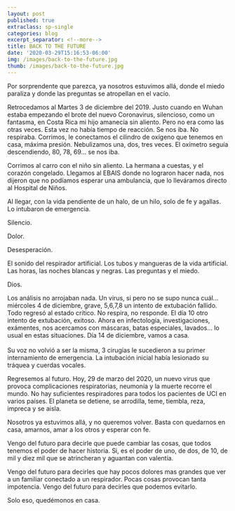 ```yaml
---
layout: post
published: true
extraclass: sp-single
categories: blog
excerpt_separator: <!--more-->
title: BACK TO THE FUTURE
date: '2020-03-29T15:16:53-06:00'
img: /images/back-to-the-future.jpg
thumb: /images/back-to-the-future.jpg
---
```

Por sorprendente que parezca, ya nosotros estuvimos allá, donde el miedo paraliza y donde las preguntas se atropellan en el vacío. 

<!--more-->

Retrocedamos al Martes 3 de diciembre del 2019. Justo cuando en Wuhan estaba empezando el brote del nuevo Coronavirus, silencioso, como un fantasma, en Costa Rica mi hijo amanecía sin aliento. Pero no era como las otras veces. Esta vez no había tiempo de reacción. Se nos iba. No respiraba. Corrimos, le conectamos el cilindro de oxígeno que tenemos en casa, máxima presión. Nebulizamos una, dos, tres veces. El oxímetro seguía descendiendo, 80, 78, 69... se nos iba. 

Corrimos al carro con el niño sin aliento. La hermana a cuestas, y el corazón congelado. Llegamos al EBAIS donde no lograron hacer nada, nos dijeron que no podíamos esperar una ambulancia, que lo lleváramos directo al Hospital de Niños. 

Al llegar, con la vida pendiente de un halo, de un hilo, solo de fe y agallas. Lo intubaron de emergencia. 

Silencio. 

Dolor. 

Desesperación. 

El sonido del respirador artificial. Los tubos y mangueras de la vida artificial. Las horas, las noches blancas y negras. Las preguntas y el miedo. 

Dios. 

Los análisis no arrojaban nada. Un virus, si pero no se supo nunca cuál... miércoles 4 de diciembre, grave, 5,6,7,8 un intento de extubación fallido. Todo regresó al estado crítico. No respira, no responde. El día 10 otro intento de extubación, exitoso. Ahora en infectología, investigaciones, exámentes, nos acercamos con máscaras, batas especiales, lavados... lo usual en estas situaciones. Día 14 de diciembre, vamos a casa. \
\
Su voz no volvió a ser la misma, 3 cirugías le sucedieron a su primer internamiento de emergencia.  La intubación inicial había lesionado su tráquea y cuerdas vocales. 

Regresemos al futuro.  Hoy, 29 de marzo del 2020, un nuevo virus que provoca complicaciones respiratorias, neumonía y la muerte recorre el mundo. No hay suficientes respiradores para todos los pacientes de UCI en varios países. El planeta se detiene, se arrodilla, teme, tiembla, reza, impreca y se aisla. 

Nosotros ya estuvimos allá, y no queremos volver. Basta con quedarnos en casa, amarnos, amar a los otros y esperar con fe. 

Vengo del futuro para decirle que puede cambiar las cosas, que todos tenemos el poder de hacer historia. Si, es el poder de uno, de dos, de 10, de mil y diez mil que se atrincheran y aguantan con valentía. 

Vengo del futuro para decirles que hay pocos dolores mas grandes que ver a un familiar conectado a un respirador. Pocas cosas provocan tanta impotencia. Vengo del futuro para decirles que podemos evitarlo. 

Solo eso, quedémonos en casa.
